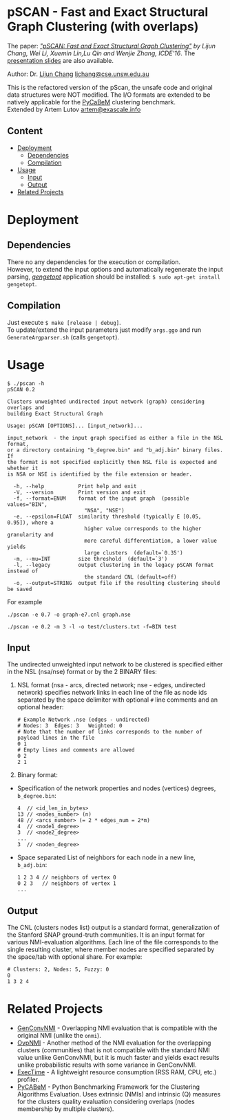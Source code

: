 # pSCAN - Fast and Exact Structural Graph Clustering (with overlaps)

The paper: *["pSCAN: Fast and Exact Structural Graph Clustering"](https://www.cse.unsw.edu.au/~ljchang/pdf/icde16-pscan.pdf) by Lijun Chang, Wei Li, Xuemin Lin,Lu Qin and Wenjie Zhang, ICDE'16*. The [presentation slides](https://www.cse.unsw.edu.au/~ljchang/pdf/icde16s-pscan.pdf) are also available.

Author: Dr. [Lijun Chang](https://www.cse.unsw.edu.au/~ljchang/) <ljchang@cse.unsw.edu.au>

This is the refactored version of the pScan, the unsafe code and original data structures were NOT modified. The I/O formats are extended to be natively applicable for the [PyCaBeM](https://github.com/eXascaleInfolab/PyCABeM) clustering benchmark.  
Extended by Artem Lutov <artem@exascale.info>

## Content
- [Deployment](#deployment)
	- [Dependencies](#dependencies)
	- [Compilation](#compilation)
- [Usage](#usage)
  - [Input](#input)
  - [Output](#output)
- [Related Projects](#related-projects)

# Deployment

## Dependencies
There no any dependencies for the execution or compilation.  
However, to extend the input options and automatically regenerate the input parsing,
[*gengetopt*](https://www.gnu.org/software/gengetopt) application should be installed: `$ sudo apt-get install gengetopt`.

## Compilation
Just execute `$ make [release | debug]`.  
To update/extend the input parameters just modify `args.ggo` and run `GenerateArgparser.sh` (calls `gengetopt`).

# Usage
```
$ ./pscan -h
pSCAN 0.2

Clusters unweighted undirected input network (graph) considering overlaps and
building Exact Structural Graph

Usage: pSCAN [OPTIONS]... [input_network]...

input_network  - the input graph specified as either a file in the NSL format,
or a directory containing "b_degree.bin" and "b_adj.bin" binary files. If
the format is not specified explicitly then NSL file is expected and whether it
is NSA or NSE is identified by the file extension or header.

  -h, --help           Print help and exit
  -V, --version        Print version and exit
  -f, --format=ENUM    format of the input graph  (possible values="BIN",
                         "NSA", "NSE")
  -e, --epsilon=FLOAT  similarity threshold (typically E [0.05, 0.95]), where a
                         higher value corresponds to the higher granularity and
                         more careful differentiation, a lower value yields
                         large clusters  (default=`0.35')
  -m, --mu=INT         size threshold  (default=`3')
  -l, --legacy         output clustering in the legacy pSCAN format instead of
                         the standard CNL (default=off)
  -o, --output=STRING  output file if the resulting clustering should be saved
```
For example
```
./pscan -e 0.7 -o graph-e7.cnl graph.nse

./pscan -e 0.2 -m 3 -l -o test/clusters.txt -f=BIN test
```

## Input
The undirected unweighted input network to be clustered is specified either in the NSL (nsa/nse) format or by the 2 BINARY files:

1. NSL format (nsa - arcs, directed network; nse - edges, undirected network) specifies network links in each line of the file as node ids separated by the space delimiter with optional `#` line comments and an optional header:

	```
	# Example Network .nse (edges - undirected)
	# Nodes: 3  Edges: 3   Weighted: 0
	# Note that the number of links corresponds to the number of payload lines in the file
	0 1
	# Empty lines and comments are allowed
	0 2
	2 1
	```
2. Binary format:
  - Specification of the network properties and nodes (vertices) degrees, `b_degree.bin`:

	```
	4  // <id_len_in_bytes>
	13 // <nodes_number> (n)
	48 // <arcs_number> (= 2 * edges_num = 2*m)
	4  // <node1_degree>
	3  // <node2_degree>
	...
	3  // <noden_degree>
	```
  - Space separated List of neighbors for each node in a new line, `b_adj.bin`:

	```
	1 2 3 4 // neighbors of vertex 0
	0 2 3   // neighbors of vertex 1
	...
	```

## Output
The CNL (clusters nodes list) output is a standard format, generalization of the Stanford SNAP ground-truth communities. It is an input format for various NMI-evaluation algorithms. Each line of the file corresponds to the single resulting cluster, where member nodes are specified separated by the space/tab with optional share. For example:
```
# Clusters: 2, Nodes: 5, Fuzzy: 0
0
1 3 2 4
```

# Related Projects
- [GenConvNMI](https://github.com/eXascaleInfolab/GenConvNMI) - Overlapping NMI evaluation that is compatible with the original NMI (unlike the `onmi`).
- [OvpNMI](https://github.com/eXascaleInfolab/OvpNMI) - Another method of the NMI evaluation for the overlapping clusters (communities) that is not compatible with the standard NMI value unlike GenConvNMI, but it is much faster and yields exact results unlike probabilistic results with some variance in GenConvNMI.
- [ExecTime](https://bitbucket.org/lumais/exectime/)  - A lightweight resource consumption (RSS RAM, CPU, etc.) profiler.
- [PyCABeM](https://github.com/eXascaleInfolab/PyCABeM) - Python Benchmarking Framework for the Clustering Algorithms Evaluation. Uses extrinsic (NMIs) and intrinsic (Q) measures for the clusters quality evaluation considering overlaps (nodes membership by multiple clusters).
